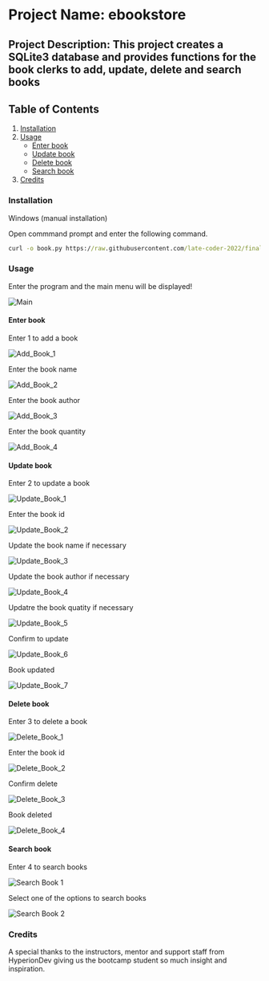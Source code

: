 # Project Name: ebookstore

## Project Description: This project creates a SQLite3 database and provides functions for the book clerks to add, update, delete and search books

## Table of Contents
1. [Installation](#installation)
2. [Usage](#usage)
    * [Enter book](#enter-book)
    * [Update book](#update-book)
    * [Delete book](#delete-book)
    * [Search book](#search-book)
3. [Credits](#credits)

### Installation
Windows (manual installation)

Open commmand prompt and enter the following command.

```cmd
curl -o book.py https://raw.githubusercontent.com/late-coder-2022/finalCapstone/main/book.py
```

### Usage
Enter the program and the main menu will be displayed!

![Main](Screenshot_Main.jpg)

#### Enter book

Enter 1 to add a book

![Add_Book_1](Screenshot_Add_1.jpg)

Enter the book name

![Add_Book_2](Screenshot_Add_2.jpg)

Enter the book author

![Add_Book_3](Screenshot_Add_3.jpg)

Enter the book quantity

![Add_Book_4](Screenshot_Add_4.jpg)

#### Update book

Enter 2 to update a book

![Update_Book_1](Screenshot_Update_1.jpg)

Enter the book id

![Update_Book_2](Screenshot_Update_2.jpg)

Update the book name if necessary

![Update_Book_3](Screenshot_Update_3.jpg)

Update the book author if necessary

![Update_Book_4](Screenshot_Update_4.jpg)

Updatre the book quatity if necessary

![Update_Book_5](Screenshot_Update_5.jpg)

Confirm to update

![Update_Book_6](Screenshot_Update_6.jpg)

Book updated

![Update_Book_7](Screenshot_Update_7.jpg)

#### Delete book

Enter 3 to delete a book

![Delete_Book_1](Screenshot_Delete_1.jpg)

Enter the book id

![Delete_Book_2](Screenshot_Delete_2.jpg)

Confirm delete

![Delete_Book_3](Screenshot_Delete_3.jpg)

Book deleted

![Delete_Book_4](Screenshot_Delete_4.jpg)

#### Search book

Enter 4 to search books

![Search Book 1](Screenshot_Search_1.jpg)

Select one of the options to search books

![Search Book 2](Screenshot_Search_2.jpg)

### Credits

A special thanks to the instructors, mentor and support staff from HyperionDev giving us the bootcamp student so much insight and inspiration. 
